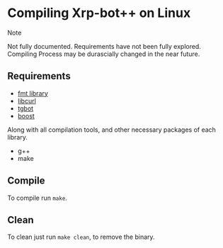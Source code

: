 # Compiling Xrp-bot++ on Linux

> [!NOTE]
>
> Not fully documented.
> Requirements have not been fully explored.
> Compiling Process may be durascially changed in the near future.

## Requirements

- [fmt library](https://github.com/fmtlib/fmt)
- [libcurl]()
- [tgbot](https://github.com/reo7sp/tgbot-cpp)
- [boost](https://www.boost.org/)

Along with all compilation tools, and other necessary packages of each library.

- g++
- make


## Compile

To compile run `make`.


## Clean

To clean just run `make clean`, to remove the binary.
